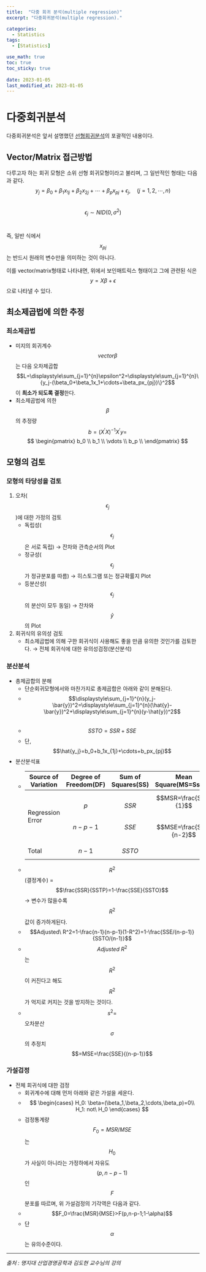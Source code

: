 ```yaml
---
title:  "다중 회귀 분석(multiple regression)"
excerpt: "다중회귀분석(multiple regression)."

categories:
  - Statistics
tags:
  - [Statistics]

use_math: true
toc: true
toc_sticky: true
 
date: 2023-01-05
last_modified_at: 2023-01-05
---
```


# 다중회귀분석

다중회귀분석은 앞서 설명했던 [선형회귀분석](https://sparkerhoney.github.io/dm/Linear-regression/)의 포괄적인 내용이다.<br>

## Vector/Matrix 접근방법

다루고자 하는 회귀 모형은 소위 선형 회귀모형이라고 불리며, 그 일반적인 형태는 다음과 같다.<br>
$$y_j=\beta_0+\beta_1x_{1j}+\beta_2x_{2j}+\cdots+\beta_px_{pj}+\epsilon_j,\quad (j=1,2,\cdots,n)$$<br>
$$\epsilon_j \sim NID(0,\sigma^2)$$<br>

즉, 일반 식에서 $$x_{pj}$$는 반드시 원래의 변수만을 의미하는 것이 아니다.<br>

이를 vector/matrix형태로 나타내면, 위에서 보인매트릭스 형태이고 그에 관련된 식은 <br>
$$y=X\beta+\epsilon$$으로 나타낼 수 있다.

## 최소제곱법에 의한 추정

### 최소제곱법

- 미지의 회귀계수 $$vector\beta$$는 다음 오차제곱합<br>
$$L=\displaystyle\sum_{j=1}^{n}\epsilon^2=\displaystyle\sum_{j=1}^{n}\{y_j-(\beta_0+\beta_1x_1+\cdots+\beta_px_{pj})\}^2$$이 **최소가 되도록 결정**한다.
- 최소제곱법에 의한 $$\beta$$의 추정량<br>
$$b=(X^\prime X)^{-1}X^\prime y=$$
$$
\begin{pmatrix}
   b_0 \\
   b_1 \\
   \vdots \\
   b_p \\
\end{pmatrix}
$$

## 모형의 검토

### 모형의 타당성을 검토

1. 오차($$\epsilon_j$$)에 대한 가정의 검토
   - 독립성($$\epsilon_j$$은 서로 독립) $\rightarrow$ 잔차와 관측순서의 Plot
   - 정규성($$\epsilon_j$$가 정규분포를 따름) $\rightarrow$ 히스토그램 또는 정규확률지 Plot
   - 등분산성($$\epsilon_j$$의 분산이 모두 동일) $\rightarrow$ 잔차와 $$\hat{y}$$의 Plot
2. 회귀식의 유의성 검토
   - 최소제곱법에 의해 구한 회귀식이 사용해도 좋을 만큼 유의한 것인가를 검토한다. $\rightarrow$ 전체 회귀식에 대한 유의성검정(분산분석)

### 분산분석

- 총제곱합의 분해
  - 단순회귀모형에서와 마찬가지로 총제곱합은 아래와 같이 분해된다.
  - $$\displaystyle\sum_{j=1}^{n}(y_j-\bar{y})^2=\displaystyle\sum_{j=1}^{n}(\hat{y}-\bar{y})^2+\displaystyle\sum_{j=1}^{n}(y-\hat{y})^2$$<br>
  - $$SSTO=SSR+SSE$$
  - 단, $$\hat{y_j}=b_0+b_1x_{1j}+\cdots+b_px_{pj}$$
- 분산분석표
  - |Source of Variation|Degree of Freedom(DF)|Sum of Squares(SS)|Mean Square(MS=Ss/DF)|$$F_0$$|
    |------|---|---|---|---|
    |Regression Error|$$p$$<br>$$n-p-1$$|$$SSR$$<br>$$SSE$$|$$MSR=\frac{SSR}{1}$$<br>$$MSE=\frac{SSE}{n-2}$$|$$\frac{MSR}{MSE}$$|
    |Total|$$n-1$$|$$SSTO$$|||
  - $$R^2$$ (결정계수) = $$\frac{SSR}{SSTP}=1-\frac{SSE}{SSTO}$$ $\rightarrow$ 변수가 많을수록 $$R^2$$값이 증가하게된다.
  - $$Adjusted\ R^2=1-\frac{n-1}{n-p-1}(1-R^2)=1-\frac{SSE/(n-p-1)}{SSTO/(n-1)}$$ 
  - $$Adjusted\ R^2$$는 $$R^2$$이 커진다고 해도 $$R^2$$가 억지로 커지는 것을 방지하는 것이다.  
  - $$s^2=$$오차분산$$\sigma$$의 추정치 $$=MSE=\frac{SSE}{(n-p-1)}$$

### 가설검정

- 전체 회귀식에 대한 검정
  - 회귀계수에 대해 먼저 아래와 같은 가설을 세운다.
  - $$
    \begin{cases}
      H_0: \beta=(\beta_1,\beta_2,\cdots,\beta_p)=0\\
      H_1: not\ H_0
    \end{cases}
    $$
  - 검정통계량 $$F_0=MSR/MSE$$는 $$H_0$$가 사실이 아니라는 가정하에서 자유도 $$(p, n-p-1)$$인 $$F$$분포를 따르며, 위 가설검정의 기각역은 다음과 같다.
  - $$F_0=\frac{MSR}{MSE}>F(p,n-p-1;1-\alpha)$$
  - 단 $$\alpha$$는 유의수준이다.

---

*출처 : 명지대 산업경영공학과 김도현 교수님의 강의*
